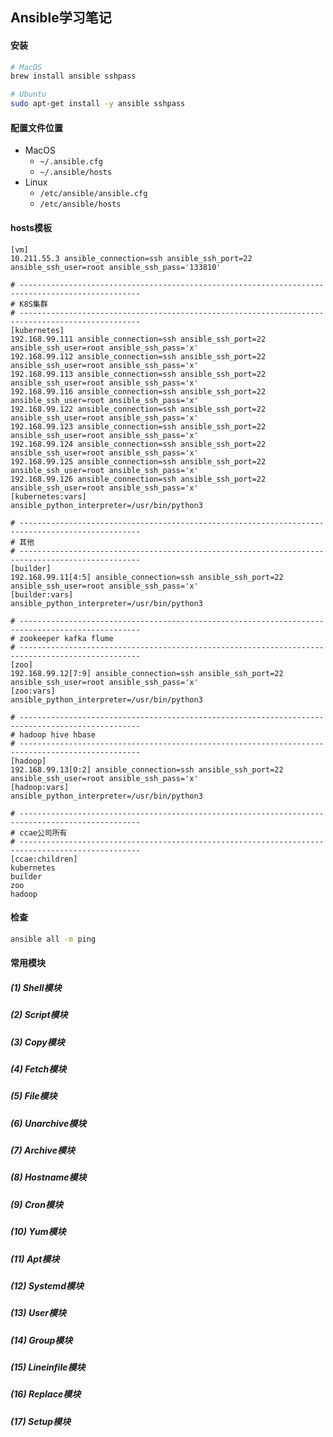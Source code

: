 ## Ansible学习笔记

#### 安装

```bash
# MacOS
brew install ansible sshpass

# Ubuntu
sudo apt-get install -y ansible sshpass
```

#### 配置文件位置

* MacOS
    * `~/.ansible.cfg`
    * `~/.ansible/hosts`
* Linux
    * `/etc/ansible/ansible.cfg`
    * `/etc/ansible/hosts`

#### hosts模板

```text
[vm]
10.211.55.3 ansible_connection=ssh ansible_ssh_port=22 ansible_ssh_user=root ansible_ssh_pass='133810'

# -------------------------------------------------------------------------------------------------
# K8S集群
# -------------------------------------------------------------------------------------------------
[kubernetes]
192.168.99.111 ansible_connection=ssh ansible_ssh_port=22 ansible_ssh_user=root ansible_ssh_pass='x'
192.168.99.112 ansible_connection=ssh ansible_ssh_port=22 ansible_ssh_user=root ansible_ssh_pass='x'
192.168.99.113 ansible_connection=ssh ansible_ssh_port=22 ansible_ssh_user=root ansible_ssh_pass='x'
192.168.99.116 ansible_connection=ssh ansible_ssh_port=22 ansible_ssh_user=root ansible_ssh_pass='x'
192.168.99.122 ansible_connection=ssh ansible_ssh_port=22 ansible_ssh_user=root ansible_ssh_pass='x'
192.168.99.123 ansible_connection=ssh ansible_ssh_port=22 ansible_ssh_user=root ansible_ssh_pass='x'
192.168.99.124 ansible_connection=ssh ansible_ssh_port=22 ansible_ssh_user=root ansible_ssh_pass='x'
192.168.99.125 ansible_connection=ssh ansible_ssh_port=22 ansible_ssh_user=root ansible_ssh_pass='x'
192.168.99.126 ansible_connection=ssh ansible_ssh_port=22 ansible_ssh_user=root ansible_ssh_pass='x'
[kubernetes:vars]
ansible_python_interpreter=/usr/bin/python3

# -------------------------------------------------------------------------------------------------
# 其他
# -------------------------------------------------------------------------------------------------
[builder]
192.168.99.11[4:5] ansible_connection=ssh ansible_ssh_port=22 ansible_ssh_user=root ansible_ssh_pass='x'
[builder:vars]
ansible_python_interpreter=/usr/bin/python3

# -------------------------------------------------------------------------------------------------
# zookeeper kafka flume
# -------------------------------------------------------------------------------------------------
[zoo]
192.168.99.12[7:9] ansible_connection=ssh ansible_ssh_port=22 ansible_ssh_user=root ansible_ssh_pass='x'
[zoo:vars]
ansible_python_interpreter=/usr/bin/python3

# -------------------------------------------------------------------------------------------------
# hadoop hive hbase
# -------------------------------------------------------------------------------------------------
[hadoop]
192.168.99.13[0:2] ansible_connection=ssh ansible_ssh_port=22 ansible_ssh_user=root ansible_ssh_pass='x'
[hadoop:vars]
ansible_python_interpreter=/usr/bin/python3

# -------------------------------------------------------------------------------------------------
# ccae公司所有
# -------------------------------------------------------------------------------------------------
[ccae:children]
kubernetes
builder
zoo
hadoop
```

#### 检查

```bash
ansible all -m ping
```

#### 常用模块

##### (1) Shell模块

##### (2) Script模块

##### (3) Copy模块

##### (4) Fetch模块

##### (5) File模块

##### (6) Unarchive模块

##### (7) Archive模块

##### (8) Hostname模块

##### (9) Cron模块

##### (10) Yum模块

##### (11) Apt模块

##### (12) Systemd模块

##### (13) User模块

##### (14) Group模块

##### (15) Lineinfile模块

##### (16) Replace模块

##### (17) Setup模块
